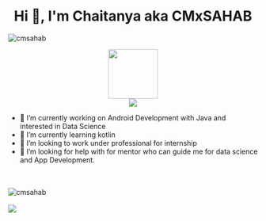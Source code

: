 <h1 align="center">Hi 👋, I'm Chaitanya aka CMxSAHAB</h1>

<p align="left"> <img src="https://komarev.com/ghpvc/?username=CMxSAHAB&label=Profile%20views&color=0e75b6&style=flat" alt="cmsahab" /> </p>
<div id="header" align="center">
  <img src="https://media.giphy.com/media/M9gbBd9nbDrOTu1Mqx/giphy.gif" width="100"/>
</div>
<!-- <div id="badges">
  <img src="https://img.shields.io/badge/LinkedIn-blue?style=for-the-badge&logo=linkedin&logoColor=white" alt="LinkedIn Badge"/>
  <img src="https://img.shields.io/badge/YouTube-red?style=for-the-badge&logo=youtube&logoColor=white" alt="Youtube Badge"/>
  <img src="https://img.shields.io/badge/Twitter-blue?style=for-the-badge&logo=twitter&logoColor=white" alt="Twitter Badge"/>
</div> -->
<div id="header" align="center">
  <img src="https://github.com/CMxSAHAB/Portfolio/blob/sample/assets/img/Gray%20Geometric%20Business%20Consultant%20Linkedln%20Banner.png" />
</div>

- 🔭 I’m currently working on Android Development with Java and interested in Data Science
- 🌱 I’m currently learning kotlin 
- 👯 I’m looking to work under professional for internship 
- 🤔 I’m looking for help with for mentor who can guide me for data science and App Development.

<br> <br>
<img src="https://github-readme-stats.vercel.app/api?username=CMxSAHAB&show_icons=true" alt="cmsahab" />
<br> <br>
<img src="https://github-readme-stats.vercel.app/api/top-langs/?username=CMxSAHAB&show_icons=true&layout=compact&hide=css"/>
<!-- <img height="180em" src="https://github-readme-stats.vercel.app/api?username=CMxSAHAB&show_icons=true&hide_border=true&&count_private=true&include_all_commits=true" /> -->
